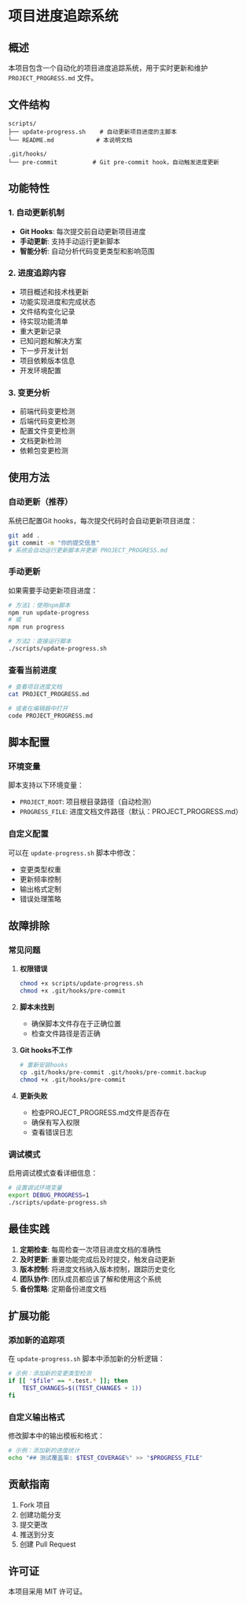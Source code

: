 # 项目进度追踪系统

## 概述

本项目包含一个自动化的项目进度追踪系统，用于实时更新和维护 `PROJECT_PROGRESS.md` 文件。

## 文件结构

```
scripts/
├── update-progress.sh    # 自动更新项目进度的主脚本
└── README.md            # 本说明文档

.git/hooks/
└── pre-commit          # Git pre-commit hook，自动触发进度更新
```

## 功能特性

### 1. 自动更新机制
- **Git Hooks**: 每次提交前自动更新项目进度
- **手动更新**: 支持手动运行更新脚本
- **智能分析**: 自动分析代码变更类型和影响范围

### 2. 进度追踪内容
- 项目概述和技术栈更新
- 功能实现进度和完成状态
- 文件结构变化记录
- 待实现功能清单
- 重大更新记录
- 已知问题和解决方案
- 下一步开发计划
- 项目依赖版本信息
- 开发环境配置

### 3. 变更分析
- 前端代码变更检测
- 后端代码变更检测
- 配置文件变更检测
- 文档更新检测
- 依赖包变更检测

## 使用方法

### 自动更新（推荐）
系统已配置Git hooks，每次提交代码时会自动更新项目进度：

```bash
git add .
git commit -m "你的提交信息"
# 系统会自动运行更新脚本并更新 PROJECT_PROGRESS.md
```

### 手动更新
如果需要手动更新项目进度：

```bash
# 方法1：使用npm脚本
npm run update-progress
# 或
npm run progress

# 方法2：直接运行脚本
./scripts/update-progress.sh
```

### 查看当前进度
```bash
# 查看项目进度文档
cat PROJECT_PROGRESS.md

# 或者在编辑器中打开
code PROJECT_PROGRESS.md
```

## 脚本配置

### 环境变量
脚本支持以下环境变量：

- `PROJECT_ROOT`: 项目根目录路径（自动检测）
- `PROGRESS_FILE`: 进度文档文件路径（默认：PROJECT_PROGRESS.md）

### 自定义配置
可以在 `update-progress.sh` 脚本中修改：

- 变更类型权重
- 更新频率控制
- 输出格式定制
- 错误处理策略

## 故障排除

### 常见问题

1. **权限错误**
   ```bash
   chmod +x scripts/update-progress.sh
   chmod +x .git/hooks/pre-commit
   ```

2. **脚本未找到**
   - 确保脚本文件存在于正确位置
   - 检查文件路径是否正确

3. **Git hooks不工作**
   ```bash
   # 重新安装hooks
   cp .git/hooks/pre-commit .git/hooks/pre-commit.backup
   chmod +x .git/hooks/pre-commit
   ```

4. **更新失败**
   - 检查PROJECT_PROGRESS.md文件是否存在
   - 确保有写入权限
   - 查看错误日志

### 调试模式
启用调试模式查看详细信息：

```bash
# 设置调试环境变量
export DEBUG_PROGRESS=1
./scripts/update-progress.sh
```

## 最佳实践

1. **定期检查**: 每周检查一次项目进度文档的准确性
2. **及时更新**: 重要功能完成后及时提交，触发自动更新
3. **版本控制**: 将进度文档纳入版本控制，跟踪历史变化
4. **团队协作**: 团队成员都应该了解和使用这个系统
5. **备份策略**: 定期备份进度文档

## 扩展功能

### 添加新的追踪项
在 `update-progress.sh` 脚本中添加新的分析逻辑：

```bash
# 示例：添加新的变更类型检测
if [[ "$file" == *.test.* ]]; then
    TEST_CHANGES=$((TEST_CHANGES + 1))
fi
```

### 自定义输出格式
修改脚本中的输出模板和格式：

```bash
# 示例：添加新的进度统计
echo "## 测试覆盖率: $TEST_COVERAGE%" >> "$PROGRESS_FILE"
```

## 贡献指南

1. Fork 项目
2. 创建功能分支
3. 提交更改
4. 推送到分支
5. 创建 Pull Request

## 许可证

本项目采用 MIT 许可证。 